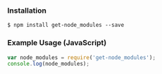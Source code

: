 ### Installation
```
$ npm install get-node_modules --save
```
### Example Usage (JavaScript)

```javascript
var node_modules = require('get-node_modules');
console.log(node_modules);